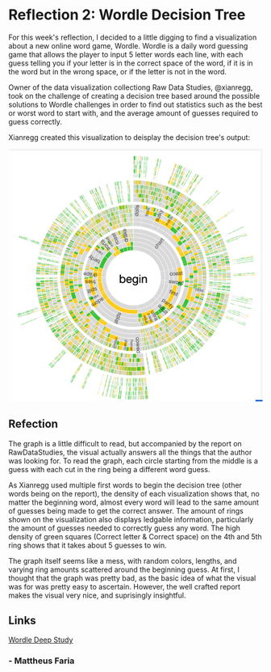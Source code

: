 <h1> Reflection 2: Wordle Decision Tree</h1>

For this week's reflection, I decided to a little digging to find a visualization about a new online word game, Wordle. Wordle is a daily word guessing game that allows the player to input 5 letter words each line, with each guess telling you if your letter is in the correct space of the word, if it is in the word but in the wrong space, or if the letter is not in the word. 

Owner of the data visualization collectiong Raw Data Studies, @xianregg, took on the challenge of creating a decision tree based around the possible solutions to Wordle challenges in order to find out statistics such as the best or worst word to start with, and the average amount of guesses required to guess correctly.

Xianregg created this visualization to deisplay the decision tree's output:

![alt text](https://github.com/MFaria27/reflections/blob/master/Images/wordle%20begin.PNG?raw-true)

<h2> Refection </h2>

The graph is a little difficult to read, but accompanied by the report on RawDataStudies, the visual actually answers all the things that the author was looking for. To read the graph, each circle starting from the middle is a guess with each cut in the ring being a different word guess.

As Xianregg used multiple first words to begin the decision tree (other words being on the report), the density of each visualization shows that, no matter the beginning word, almost every word will lead to the same amount of guesses being made to get the correct answer. The amount of rings shown on the visualization also displays ledgable information, particularly the amount of guesses needed to correctly guess any word. The high density of green squares (Correct letter & Correct space) on the 4th and 5th ring shows that it takes about 5 guesses to win. 

The graph itself seems like a mess, with random colors, lengths, and varying ring amounts scattered around the beginning guess. At first, I thought that the graph was pretty bad, as the basic idea of what the visual was for was pretty easy to ascertain. However, the well crafted report makes the visual very nice, and suprisingly insightful. 

<h2> Links </h2> 
<a href="https://rawdatastudies.com/2022/01/22/deep-wordle/"> Wordle Deep Study </a>

<h3> - Mattheus Faria </h3>
